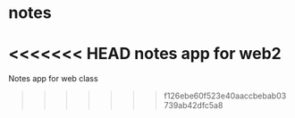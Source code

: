 # notes
<<<<<<< HEAD
notes app for web2
=======
Notes app for web class
>>>>>>> f126ebe60f523e40aaccbebab03739ab42dfc5a8

